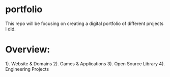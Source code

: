# portfolio
This repo will be focusing on creating a digital portfolio of different projects I did. 
# Overview:
1). Website & Domains
2). Games & Applications
3). Open Source Library
4). Engineering Projects

